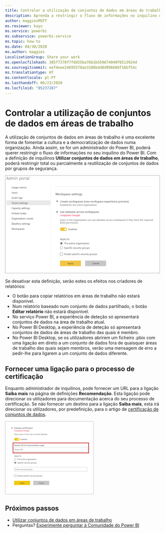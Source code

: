 ```yaml
---
title: Controlar a utilização de conjuntos de dados em áreas de trabalho – Power BI
description: Aprenda a restringir o fluxo de informações no inquilino do Power BI.
author: maggiesMSFT
ms.reviewer: kayu
ms.service: powerbi
ms.subservice: powerbi-service
ms.topic: how-to
ms.date: 04/30/2020
ms.author: maggies
LocalizationGroup: Share your work
ms.openlocfilehash: 385f7278f7fdd55ba76b1b559674040f6513924d
ms.sourcegitcommit: eef4eee24695570ae3186b4d8d99660df16bf54c
ms.translationtype: HT
ms.contentlocale: pt-PT
ms.lasthandoff: 06/23/2020
ms.locfileid: "85237287"
---
```

# <a name="control-the-use-of-datasets-across-workspaces"></a>Controlar a utilização de conjuntos de dados em áreas de trabalho

A utilização de conjuntos de dados em áreas de trabalho é uma excelente forma de fomentar a cultura e a democratização de dados numa organização. Ainda assim, se for um administrador do Power BI, poderá querer restringir o fluxo de informações no seu inquilino do Power BI. Com a definição de inquilinos **Utilizar conjuntos de dados em áreas de trabalho**, poderá restringir total ou parcialmente a reutilização de conjuntos de dados por grupos de segurança.

![Definições de área de trabalho de um administrador do Power BI](media/service-datasets-admin-across-workspaces/power-bi-admin-workspace-settings.png)

Se desativar esta definição, serão estes os efeitos nos criadores de relatórios:

- O botão para copiar relatórios em áreas de trabalho não estará disponível. 
- Num relatório baseado num conjunto de dados partilhado, o botão **Editar relatório** não estará disponível.
- No serviço Power BI, a experiência de deteção só apresentará conjuntos de dados na área de trabalho atual.
- No Power BI Desktop, a experiência de deteção só apresentará conjuntos de dados de áreas de trabalho das quais é membro.
- No Power BI Desktop, se os utilizadores abrirem um ficheiro .pbix com uma ligação em direto a um conjunto de dados fora de quaisquer áreas de trabalho das quais sejam membros, verão uma mensagem de erro a pedir-lhe para ligarem a um conjunto de dados diferente.

## <a name="provide-a-link-for-the-certification-process"></a>Fornecer uma ligação para o processo de certificação

Enquanto administrador de inquilinos, pode fornecer um URL para a ligação **Saiba mais** na página de definições **Recomendação**.  Esta ligação pode direcionar os utilizadores para documentação acerca do seu processo de certificação. Se não fornecer um destino para a ligação **Saiba mais**, esta irá direcionar os utilizadores, por predefinição, para o artigo de [certificação de conjuntos de dados](service-datasets-certify.md).

![Ligação Saiba mais da certificação de conjuntos de dados](media/service-datasets-certify-promote/power-bi-dataset-learn-more-certification.png)

## <a name="next-steps"></a>Próximos passos

- [Utilizar conjuntos de dados em áreas de trabalho](service-datasets-across-workspaces.md)
- Perguntas? [Experimente perguntar à Comunidade do Power BI](https://community.powerbi.com/)
